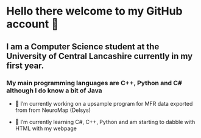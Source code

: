 # Hello there welcome to my GitHub account 👋

## I am a Computer Science student at the University of Central Lancashire currently in my first  year.

### My main programming languages are C++, Python and C# although I do know a bit of Java

- 🔭 I’m currently working on a upsample program for MFR data exported from from NeuroMap (Delsys)

- 🌱 I’m currently learning C#, C++, Python and am starting to dabble with HTML with my webpage
